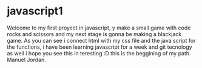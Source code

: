 
# javascript1
Welcome to my first proyect in javascript, y make a small game with  code rocks and scissors and  my next stage is gonna be making a blackjack game.
As you can see i connect html  with my css  file and  the java  script for  the  functions, i have been learning javascript for  a  week and git tecnology as well 
i hope you  see this in teresting :D   this is  the  beggining of my path.
Manuel  Jordan.
